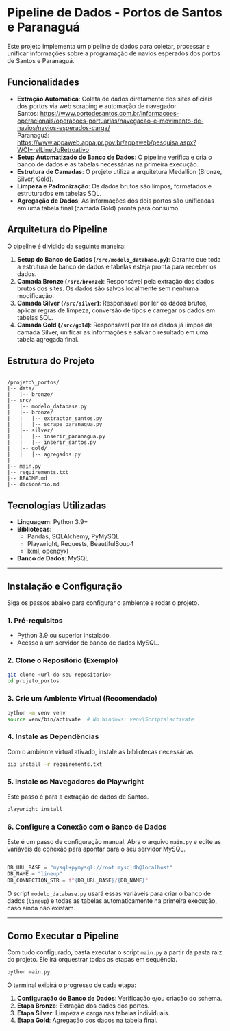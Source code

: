 # Pipeline de Dados - Portos de Santos e Paranaguá

Este projeto implementa um pipeline de dados para coletar, processar e unificar informações sobre a programação de navios esperados dos portos de Santos e Paranaguá.

## Funcionalidades

* **Extração Automática**: Coleta de dados diretamente dos sites oficiais dos portos via web scraping e automação de navegador.<br>
Santos: https://www.portodesantos.com.br/informacoes-operacionais/operacoes-portuarias/navegacao-e-movimento-de-navios/navios-esperados-carga/<br>
Paranaguá: https://www.appaweb.appa.pr.gov.br/appaweb/pesquisa.aspx?WCI=relLineUpRetroativo
* **Setup Automatizado do Banco de Dados**: O pipeline verifica e cria o banco de dados e as tabelas necessárias na primeira execução.
* **Estrutura de Camadas**: O projeto utiliza a arquitetura Medallion (Bronze, Silver, Gold). 
* **Limpeza e Padronização**: Os dados brutos são limpos, formatados e estruturados em tabelas SQL.
* **Agregação de Dados**: As informações dos dois portos são unificadas em uma tabela final (camada Gold) pronta para consumo.

## Arquitetura do Pipeline

O pipeline é dividido da seguinte maneira:

1.  **Setup do Banco de Dados (`/src/modelo_database.py`)**: Garante que toda a estrutura de banco de dados e tabelas esteja pronta para receber os dados.
2.  **Camada Bronze (`/src/bronze`)**: Responsável pela extração dos dados brutos dos sites. Os dados são salvos localmente sem nenhuma modificação.
3.  **Camada Silver (`/src/silver`)**: Responsável por ler os dados brutos, aplicar regras de limpeza, conversão de tipos e carregar os dados em tabelas SQL.
4.  **Camada Gold (`/src/gold`)**: Responsável por ler os dados já limpos da camada Silver, unificar as informações e salvar o resultado em uma tabela agregada final.

## Estrutura do Projeto

```

/projeto\_portos/
|-- data/
|   |-- bronze/
|-- src/
|   |-- modelo_database.py
|   |-- bronze/
|   |   |-- extractor_santos.py
|   |   |-- scrape_paranagua.py
|   |-- silver/
|   |   |-- inserir_paranagua.py
|   |   |-- inserir_santos.py
|   |-- gold/
|   |   |-- agregados.py
|
|-- main.py
|-- requirements.txt
|-- README.md
|-- dicionário.md

````

## Tecnologias Utilizadas

* **Linguagem**: Python 3.9+
* **Bibliotecas**:
    * Pandas, SQLAlchemy, PyMySQL
    * Playwright, Requests, BeautifulSoup4
    * lxml, openpyxl
* **Banco de Dados**: MySQL

---

## Instalação e Configuração

Siga os passos abaixo para configurar o ambiente e rodar o projeto.

### 1. Pré-requisitos

* Python 3.9 ou superior instalado.
* Acesso a um servidor de banco de dados MySQL.

### 2. Clone o Repositório (Exemplo)

```bash
git clone <url-do-seu-repositorio>
cd projeto_portos
````

### 3\. Crie um Ambiente Virtual (Recomendado)

```bash
python -m venv venv
source venv/bin/activate  # No Windows: venv\Scripts\activate
```

### 4\. Instale as Dependências

Com o ambiente virtual ativado, instale as bibliotecas necessárias.

```bash
pip install -r requirements.txt
```

### 5\. Instale os Navegadores do Playwright

Este passo é para a extração de dados de Santos.

```bash
playwright install
```

### 6\. Configure a Conexão com o Banco de Dados

Este é um passo de configuração manual. Abra o arquivo `main.py` e edite as variáveis de conexão para apontar para o seu servidor MySQL.

```python

DB_URL_BASE = "mysql+pymysql://root:mysqldb@localhost"
DB_NAME = "lineup"
DB_CONNECTION_STR = f"{DB_URL_BASE}/{DB_NAME}"

```

O script `modelo_database.py` usará essas variáveis para criar o banco de dados (`lineup`) e todas as tabelas automaticamente na primeira execução, caso ainda não existam.

-----

## Como Executar o Pipeline

Com tudo configurado, basta executar o script `main.py` a partir da pasta raiz do projeto. Ele irá orquestrar todas as etapas em sequência.

```bash
python main.py
```

O terminal exibirá o progresso de cada etapa:

1.  **Configuração do Banco de Dados**: Verificação e/ou criação do schema.
2.  **Etapa Bronze**: Extração dos dados dos portos.
3.  **Etapa Silver**: Limpeza e carga nas tabelas individuais.
4.  **Etapa Gold**: Agregação dos dados na tabela final.

```
